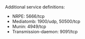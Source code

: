 Additional service definitions:

* NRPE: 5666/tcp
* Mediatomb: 1900/udp, 50500/tcp
* Munin: 4949/tcp
* Transmission-daemon: 9091/tcp

